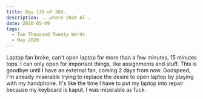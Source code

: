 ```yaml
---
title: Day 130 of 365.
description: ...where 2020 Al .
date: 2020-05-09
tags:
  - Two Thousand Twenty Words
  - May 2020
---
```


Laptop fan broke, can't open laptop for more than a few minutes, 15 minutes tops. I can only open for important things, like assignments and stuff. This is goodbye until I have an external fan, coming 2 days from now. Godspeed, I'm already miserable trying to replace the desire to open laptop by playing with my handphone. It's like the time I have to put my laptop into repair because my keyboard is kaput. I was miserable as fuck.